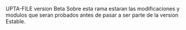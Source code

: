 UPTA-FILE version Beta 
Sobre esta rama estaran las modificaciones y modulos que seran probados antes de pasar a ser parte de la version Estable.

